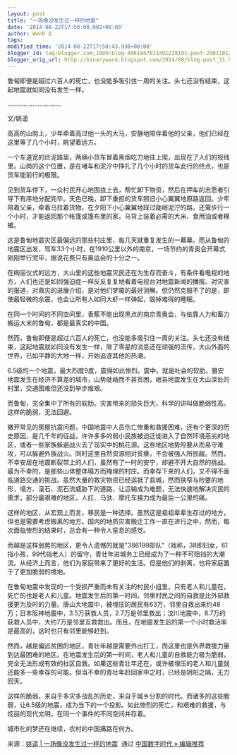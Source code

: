 ```yaml
---
layout: post
title: "一场像没发生过一样的地震"
date: '2014-08-22T17:50:00.002+08:00'
author: Wenh Q
tags:
modified_time: '2014-08-22T17:50:43.938+08:00'
blogger_id: tag:blogger.com,1999:blog-4961947611491238191.post-2501101284917987912
blogger_orig_url: http://binaryware.blogspot.com/2014/08/blog-post_31.html
---
```


鲁甸即便是超过六百人的死亡，也没能多吸引住一周的关注。头七还没有结束，这起地震就如同没有发生一样。

…………………………



文/姚遥

高高的山岗上，少年牵着高过他一头的大马，安静地陪伴着他的父亲，他们已经在这里等了几个小时，眺望着远方。



一个车道宽的烂泥路里，两辆小货车冒着黑烟吃力地往上爬，出现在了人们的视线里。山岗的这个位置，是在堵车和泥泞中挣扎了几个小时的货车此行的终点，也是货车能前行的极限。



见到货车停下，一众村民开心地围拢上去，帮忙卸下物资，然后在押车的志愿者引导下有序地分配完毕。天色已晚，卸下重担的货车照旧小心翼翼地原路返回。少年陪着父亲，牵着马拉着货物，在夕阳下小心翼翼地踩过陡峭泥泞的路，还需步行一个小时，才能返回那个帐篷或篷布里的家。马背上装着必需的大米、食用油或者棉被。



这是鲁甸地震灾区最偏远的那些村庄里，每几天就重复发生的一幕幕。而从鲁甸的地震区出发，驾车33个小时，在1910公里以外的南京，一场节约的青奥会开幕式刚刚举行完毕，据说花费只有奥运会的十分之一。



在绚丽仪式的远方，大山里的这些地震灾民还在为生存而奋斗，有条件看电视的地方，人们也还是如同强迫症一样反反复复地看着电视台对地震新闻的播报。对灾害的报道，对救灾的进展介绍，是对他们梦魇的最好消解。但仍然克服不了的是，即使最轻微的余震，也会让所有人如同大虾一样弹起，毁掉难得的睡眠。



在同一个时间的不同空间里，香蕉不能出现黑点的南京青奥会，与依靠人力和畜力搬运大米的鲁甸，都是最真实的中国。



然而，鲁甸即便是超过六百人的死亡，也没能多吸引住一周的关注。头七还没有结束，这起地震就如同没有发生一样，除了零星的消息还在顽强的流传，大山外面的世界，已如平静的大地一样，开始追逐其他的热潮。



6.5级的一个地震，最大烈度9度，震得如此惨烈。震中，就是社会的软肋。雅安地震发生在经济不算差的城市，山势陡峭而不甚贫困，岷县地震发生在大山深处的村里，交通困难但还没到举步维艰。

而鲁甸，完全集中了所有的软肋。灾害带来的损失巨大，科学的讲叫做脆弱性高。这样的脆弱，无法回避。



撇开常见的房屋抗震问题，中国地震中人员伤亡惨重和救援困难，还有个更深的历史原因，是几千年的征战，许许多多的弱小民族被迫迁徙进入了自然环境恶劣的地区，或者一些家族躲避战火去了现实中的桃花源。这些地区地势险要从而易守难攻，可以躲避外族战火。同时这里自然资源相对贫瘠，不会被强人所觊觎。然而，不幸安居在地震断裂带上的人们，虽然有了一时的安宁，却避不开大自然的挑战。最为不幸的，是那些山体整体塌方而掩埋的村庄。而幸存下来的人们，又不得不面临道路交通的挑战。虽然大量的救灾物资已经运抵了县城，然而狭窄与险要的地形，塌方、滚石、泥石流威胁下的道路，让运输成为难题，无法快速地解决灾民的需求，部分最艰难的地区，人扛、马驮、摩托车接力成为最后一公里的痛。



这样的地区，从宏观上而言，移民是一种选择。虽然这是祖祖辈辈生存过的地方，但也是需要考虑搬离的地方。国内的地质灾害搬迁工作一直在进行之中，然而，每次面临惨烈的结果时，总会有一种令人窒息的感觉。



而越是这样弱势的地区，更令人遗憾的就是"386199部队"（戏称，38即妇女，61指小孩，99代指老人）的留守，青壮年进城务工已经成为了一种不可阻挡的大潮流。从经济上而言，他们为家庭带来了更好的生活。但是他们的剥离，也将家庭置于了更加脆弱的境地。



在鲁甸地震中发现的一个受损严重而未有关注的村民小组里，只有老人和儿童在，死亡的也是老人和儿童。地震发生后的第一时间，邻里村民之间的自救是比外部救援更为及时的力量。唐山大地震中，被埋压的居民有63万，邻里自救出来约48万；日本阪神地震中，3.5万获救人员，2.7万是邻里救出；汶川地震中，8.7万的获救人员中，大约7万是邻里互救救出。而且，在地震发生后的第一个小时救活率是最高的，这时也只有邻里能够赶到。



然而，越是偏远贫困的地区，青壮年越是需要外出打工，而这里也是外界救援力量到达最困难的地区。在地震发生后的第一时间，老人和儿童的自救能力极为脆弱，完全无法形成有效的社区自救。如果这些青壮年还在，或许被埋压的老人和儿童就还能多一些幸存的可能。但当不幸的青壮年赶回家中之时，已经是阴阳之隔，无力回天。



这样的脆弱，来自于多灾多战乱的历史，来自于城乡分割的时代。而诸多的这些脆弱，让6.5级的地震，成为当下的一个投影。如此惨烈的死亡，和艰难的救援，与炫丽的现代文明，在同一个事件的不同空间并存着。



城市化的梦还在继续，农村的中国痛路在何方。


来源：[姚遥 |
一场像没发生过一样的地震](http://feedproxy.google.com/~r/chinagfwblog/~3/xfihaXLfbgQ/)  通过 [中国数字时代
»
编辑推荐](http://pipes.yahoo.com/pipes/pipe.info?_id=4ebbe79f06d4342d785a0cab9913dc0c)

